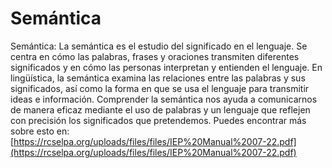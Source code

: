 # Semántica
Semántica: La semántica es el estudio del significado en el lenguaje. Se centra en cómo las palabras, frases y oraciones transmiten diferentes significados y en cómo las personas interpretan y entienden el lenguaje. En lingüística, la semántica examina las relaciones entre las palabras y sus significados, así como la forma en que se usa el lenguaje para transmitir ideas e información. Comprender la semántica nos ayuda a comunicarnos de manera eficaz mediante el uso de palabras y un lenguaje que reflejen con precisión los significados que pretendemos.
Puedes encontrar más sobre esto en: [https://rcselpa.org/uploads/files/files/IEP%20Manual%2007-22.pdf](https://rcselpa.org/uploads/files/files/IEP%20Manual%2007-22.pdf)